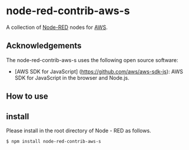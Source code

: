 node-red-contrib-aws-s
========================
A collection of <a href="http://nodered.org" target="_new">Node-RED</a> nodes for <a href="http://aws.amazon.com/" target="_new">AWS</a>.

Acknowledgements
----------------

The node-red-contrib-aws-s uses the following open source software:

- [AWS SDK for JavaScript] (https://github.com/aws/aws-sdk-js): AWS SDK for JavaScript in the browser and Node.js.

How to use
----------------
## install

Please install in the root directory of Node - RED as follows.

```sh
$ npm install node-red-contrib-aws-s
```

